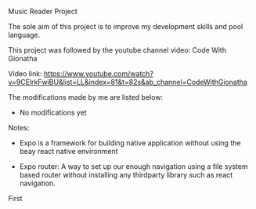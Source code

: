 Music Reader Project

The sole aim of this project is to improve my development skills and pool language.

This project was followed by the youtube channel video: Code With Gionatha

Video link: https://www.youtube.com/watch?v=9CElrkFwiBU&list=LL&index=81&t=82s&ab_channel=CodeWithGionatha

The modifications made by me are listed below:

- No modifications yet

Notes:

- Expo is a framework for building native application without using the beay react native environment

- Expo router: A way to set up our enough navigation using a file system based router without installing any thirdparty library such as react navigation.

First
